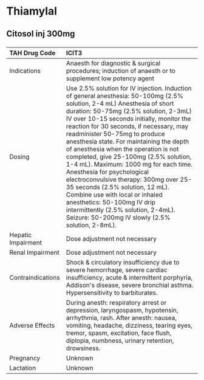 # Thiamylal

## Citosol inj 300mg

##### 

| TAH Drug Code      | ICIT3                                                                                                                                                                                                                                                                                                                                                                                                                                                                                                                                                                                                                                                                                                                                |
|:-------------------|:-------------------------------------------------------------------------------------------------------------------------------------------------------------------------------------------------------------------------------------------------------------------------------------------------------------------------------------------------------------------------------------------------------------------------------------------------------------------------------------------------------------------------------------------------------------------------------------------------------------------------------------------------------------------------------------------------------------------------------------|
| Indications        | Anaesth for diagnostic & surgical procedures; induction of anaesth or to supplement low potency agent                                                                                                                                                                                                                                                                                                                                                                                                                                                                                                                                                                                                                                |
| Dosing             | Use 2.5% solution for IV injection. Induction of general anesthesia: 50-100mg (2.5% solution, 2-4 mL) Anesthesia of short duration: 50-75mg (2.5% solution, 2-3mL) IV over 10-15 seconds initially, monitor the reaction for 30 seconds, if necessary, may readminister 50-75mg to produce anesthesia state. For maintaining the depth of anesthesia when the operation is not completed, give 25-100mg (2.5% solution, 1-4 mL). Maximum: 1000 mg for each time. Anesthesia for psychological electroconvulsive therapy: 300mg over 25-35 seconds (2.5% solution, 12 mL). Combine use with local or inhaled anesthetics: 50-100mg IV drip intermittently (2.5% solution, 2-4mL). Seizure: 50-200mg IV slowly (2.5% solution, 2-8mL). |
| Hepatic Impairment | Dose adjustment not necessary                                                                                                                                                                                                                                                                                                                                                                                                                                                                                                                                                                                                                                                                                                        |
| Renal Impairment   | Dose adjustment not necessary                                                                                                                                                                                                                                                                                                                                                                                                                                                                                                                                                                                                                                                                                                        |
| Contraindications  | Shock & circulatory insufficiency due to severe hemorrhage, severe cardiac insufficiency, acute & intermittent porphyria, Addison's disease, severe bronchial asthma. Hypersensitivity to barbiturates.                                                                                                                                                                                                                                                                                                                                                                                                                                                                                                                              |
| Adverse Effects    | During anesth: respiratory arrest or depression, laryngospasm, hypotensin, arrhythmia, rash. After anesth: nausea, vomiting, headache, dizziness, tearing eyes, tremor, spasm, excitation, face flush, diplopia, numbness, urinary retention, drowsiness.                                                                                                                                                                                                                                                                                                                                                                                                                                                                            |
| Pregnancy          | Unknown                                                                                                                                                                                                                                                                                                                                                                                                                                                                                                                                                                                                                                                                                                                              |
| Lactation          | Unknown                                                                                                                                                                                                                                                                                                                                                                                                                                                                                                                                                                                                                                                                                                                              |

